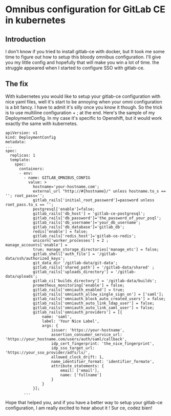 # Omnibus configuration for GitLab CE in kubernetes

## Introduction

I don't know if you tried to install gitlab-ce with docker, but It took me some time to figure out how to setup this bloody omnibus configuration. I'll give you my little config and hopefully that will make you win a lot of time.
the struggle appeared when I started to configure SSO with gitlab-ce.

## The fix

With kubernetes you would like to setup your gitlab-ce configuration with nice yaml files, well it's start to be annoying when your omni configuration is a bit fancy. I have to admit it's silly once you know it though.
So the trick is to use multiline configuration + ; at the end. Here's the sample of my DeploymentConfig. In my case it's specific to Openshift, but it would work exactly the same with kubernetes.

```
apiVersion: v1
kind: DeploymentConfig
metadata:
...
spec:
  replicas: 1
  template:
    spec:
      containers:
      - env:
        - name: GITLAB_OMNIBUS_CONFIG
          value: >
            hostname='your-hostname.com';
            external_url "http://#{hostname}/" unless hostname.to_s == ''; root_pass='';
            gitlab_rails['initial_root_password']=password unless root_pass.to_s == '';
            postgresql['enable']=false;
            gitlab_rails['db_host'] = 'gitlab-ce-postgresql';
            gitlab_rails['db_password']='the_password_of_your_psql';
            gitlab_rails['db_username']='your_db_username';
            gitlab_rails['db_database']='gitlab_db';
            redis['enable'] = false;
            gitlab_rails['redis_host']='gitlab-ce-redis';
            unicorn['worker_processes'] = 2 ; manage_accounts['enable'] =
            true; manage_storage_directories['manage_etc'] = false;
            gitlab_shell['auth_file'] = '/gitlab-data/ssh/authorized_keys';
            git_data_dir '/gitlab-data/git-data';
            gitlab_rails['shared_path'] = '/gitlab-data/shared' ;
            gitlab_rails['uploads_directory'] = '/gitlab-data/uploads';
            gitlab_ci['builds_directory'] = '/gitlab-data/builds';
            prometheus_monitoring['enable'] = false;
            gitlab_rails['omniauth_enabled'] = true;
            gitlab_rails['omniauth_allow_single_sign_on'] = ['saml'];
            gitlab_rails['omniauth_block_auto_created_users'] = false;
            gitlab_rails['omniauth_auto_link_ldap_user'] = false;
            gitlab_rails['omniauth_auto_link_saml_user'] = false;
            gitlab_rails['omniauth_providers'] = [{
                name: 'saml',
                label: 'Your Nice Label',
                args: {
                    issuer: 'https://your-hostname',
                    assertion_consumer_service_url: 'https://your_hostname.com/users/auth/saml/callback',
                    idp_cert_fingerprint: 'the_nice_fingerprint',
                    idp_sso_target_url: 'https://your_sso_provider/adfs/ls/',
                    allowed_clock_drift: 1,
                    name_identifier_format: 'identifier_formate',
                    attribute_statements: {
                        email: ['email'],
                        name: ['fullname']
                    }
                }
            }];
        ...
```


Hope that helped you, and if you have a better way to setup your gitlab-ce configuration, I am really excited to hear about it !
Sur ce, codez bien!
